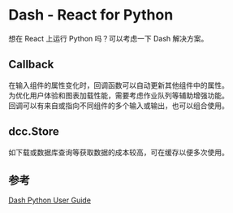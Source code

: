 # Dash - React for Python
想在 React 上运行 Python 吗？可以考虑一下 Dash 解决方案。  

## Callback
在输入组件的属性变化时，回调函数可以自动更新其他组件中的属性。  
为优化用户体验和图表加载性能，需要考虑作业队列等辅助增强功能。  
回调可以有来自或指向不同组件的多个输入或输出，也可以组合使用。  

## dcc.Store
如下载或数据库查询等获取数据的成本较高，可在缓存以便多次使用。  

## 参考
[Dash Python User Guide](https://dash.plotly.com/)